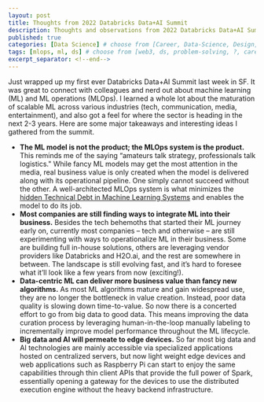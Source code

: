 ```yaml
---
layout: post
title: Thoughts from 2022 Databricks Data+AI Summit
description: Thoughts and observations from 2022 Databricks Data+AI Summit
published: true
categories: [Data Science] # choose from [Career, Data-Science, Design, Diagrams, Guides, Research, Web3]
tags: [mlops, ml, ds] # choose from [web3, ds, problem-solving, ?, career, ML, data science, thoughts, trends, products, Misc]
excerpt_separator: <!--end-->
---
```


Just wrapped up my first ever Databricks Data+AI Summit last week in SF. It was great to connect with colleagues and nerd out about machine learning (ML) and ML operations (MLOps). I learned a whole lot about the maturation of scalable ML across various industries (tech, communication, media, entertainment), and also got a feel for where the sector is heading in the next 2-3 years. Here are some major takeaways and interesting ideas I gathered from the summit.<!--end-->

* **The ML model is not the product; the MLOps system is the product.** This reminds me of the saying “amateurs talk strategy, professionals talk logistics." While fancy ML models may get the most attention in the media, real business value is only created when the model is delivered along with its operational pipeline. One simply cannot succeed without the other. A well-architected MLOps system is what minimizes the [hidden Technical Debt in Machine Learning Systems](https://papers.neurips.cc/paper/5656-hidden-technical-debt-in-machine-learning-systems.pdf) and enables the model to do its job. 
* **Most companies are still finding ways to integrate ML into their business.** Besides the tech behemoths that started their ML journey early on, currently most companies – tech and otherwise – are still experimenting with ways to operationalize ML in their business. Some are building full in-house solutions, others are leveraging vendor providers like Databricks and H2O.ai, and the rest are somewhere in between. The landscape is still evolving fast, and it’s hard to foresee what it’ll look like a few years from now (exciting!). 
* **Data-centric ML can deliver more business value than fancy new algorithms.** As most ML algorithms mature and gain widespread use, they are no longer the bottleneck in value creation. Instead, poor data quality is slowing down time-to-value. So now there is a concerted effort to go from big data to good data. This means improving the data curation process by leveraging human-in-the-loop manually labeling to incrementally improve model performance throughout the ML lifecycle.
* **Big data and AI will permeate to edge devices.** So far most big data and AI technologies are mainly accessible via specialized applications hosted on centralized servers, but now light weight edge devices and web applications such as Raspberry Pi can start to enjoy the same capabilities through thin client APIs that provide the full power of Spark, essentially opening a gateway for the devices to use the distributed execution engine without the heavy backend infrastructure. 